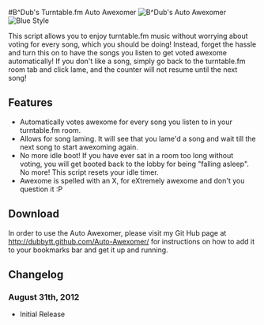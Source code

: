 #B^Dub's Turntable.fm Auto Awexomer
![B^Dub's Auto Awexomer](http://i.imgur.com/3AzI3.png)![Blue Style](http://i.imgur.com/FOD0O.png)

This script allows you to enjoy turntable.fm music without worrying about voting for every song, which you should be doing! Instead, forget the hassle and turn this on to have the songs you listen to get voted awexome automatically! If you don't like a song, simply go back to the turntable.fm room tab and click lame, and the counter will not resume until the next song!
            
## Features

* Automatically votes awexome for every song you listen to in your turntable.fm room.
* Allows for song laming. It will see that you lame'd a song and wait till the next song to start awexoming again.
* No more idle boot! If you have ever sat in a room too long without voting, you will get booted back to the lobby for being "falling asleep". No more! This script resets your idle timer.
* Awexome is spelled with an X, for eXtremely awexome and don't you question it :P

## Download

In order to use the Auto Awexomer, please visit my Git Hub page at http://dubbytt.github.com/Auto-Awexomer/ for instructions on how to add it to your bookmarks bar and get it up and running.

## Changelog

### August 31th, 2012
* Initial Release